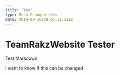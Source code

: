 ```yaml
---
title: 'Yes'
type: Mech Changed this
date: 2019-09-16T19:05:11.518Z
---
```

# TeamRakzWebsite Tester

Test Markdown

i want to know if this can be changed
